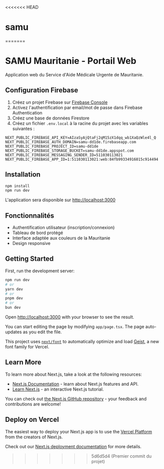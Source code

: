 <<<<<<< HEAD
# samu
=======
# SAMU Mauritanie - Portail Web

Application web du Service d'Aide Médicale Urgente de Mauritanie.

## Configuration Firebase

1. Créez un projet Firebase sur [Firebase Console](https://console.firebase.google.com/)
2. Activez l'authentification par email/mot de passe dans Firebase Authentication
3. Créez une base de données Firestore
4. Créez un fichier `.env.local` à la racine du projet avec les variables suivantes :

```env
NEXT_PUBLIC_FIREBASE_API_KEY=AIzaSyAjQtaFj2qM15zX1dqq_wb1XaQzWle4l_Q
NEXT_PUBLIC_FIREBASE_AUTH_DOMAIN=samu-dd1de.firebaseapp.com
NEXT_PUBLIC_FIREBASE_PROJECT_ID=samu-dd1de
NEXT_PUBLIC_FIREBASE_STORAGE_BUCKET=samu-dd1de.appspot.com
NEXT_PUBLIC_FIREBASE_MESSAGING_SENDER_ID=511030113021
NEXT_PUBLIC_FIREBASE_APP_ID=1:511030113021:web:84fb99334916015c914494

```

## Installation

```bash
npm install
npm run dev
```

L'application sera disponible sur [http://localhost:3000](http://localhost:3000)

## Fonctionnalités

- Authentification utilisateur (inscription/connexion)
- Tableau de bord protégé
- Interface adaptée aux couleurs de la Mauritanie
- Design responsive

## Getting Started

First, run the development server:

```bash
npm run dev
# or
yarn dev
# or
pnpm dev
# or
bun dev
```

Open [http://localhost:3000](http://localhost:3000) with your browser to see the result.

You can start editing the page by modifying `app/page.tsx`. The page auto-updates as you edit the file.

This project uses [`next/font`](https://nextjs.org/docs/app/building-your-application/optimizing/fonts) to automatically optimize and load [Geist](https://vercel.com/font), a new font family for Vercel.

## Learn More

To learn more about Next.js, take a look at the following resources:

- [Next.js Documentation](https://nextjs.org/docs) - learn about Next.js features and API.
- [Learn Next.js](https://nextjs.org/learn) - an interactive Next.js tutorial.

You can check out [the Next.js GitHub repository](https://github.com/vercel/next.js) - your feedback and contributions are welcome!

## Deploy on Vercel

The easiest way to deploy your Next.js app is to use the [Vercel Platform](https://vercel.com/new?utm_medium=default-template&filter=next.js&utm_source=create-next-app&utm_campaign=create-next-app-readme) from the creators of Next.js.

Check out our [Next.js deployment documentation](https://nextjs.org/docs/app/building-your-application/deploying) for more details.
>>>>>>> 5d6d5d4 (Premier commit du projet)
